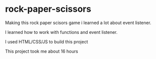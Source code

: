 # rock-paper-scissors

Making this rock paper scisors game i learned a lot about event listener.

I learned how to work with functions and event listener.

I used HTML/CSS/JS to build this project

This project took me about 16 hours